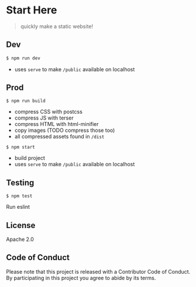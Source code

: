 # Start Here
> quickly make a static website!

## Dev

```bash
$ npm run dev
```

* uses `serve` to make `/public` available on localhost

## Prod

```
$ npm run build
```

* compress CSS with postcss
* compress JS with terser
* compress HTML with html-minifier
* copy images (TODO compress those too)
* all compressed assets found in `/dist`


```
$ npm start
```

* build project
* uses `serve` to make `/public` available on localhost

## Testing

```
$ npm test
```

Run eslint

## License

Apache 2.0

## Code of Conduct
Please note that this project is released with a Contributor Code of Conduct. By participating in this project you agree to abide by its terms.
